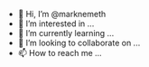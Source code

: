 - 👋 Hi, I’m @marknemeth
- 👀 I’m interested in ...
- 🌱 I’m currently learning ...
- 💞️ I’m looking to collaborate on ...
- 📫 How to reach me ...

<!---
marknemeth/marknemeth is a ✨ special ✨ repository because its `README.md` (this file) appears on your GitHub profile.
You can click the Preview link to take a look at your changes.
--->
